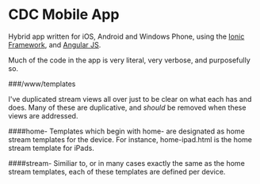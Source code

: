 # CDC Mobile App


Hybrid app written for iOS, Android and Windows Phone, using the [Ionic Framework](https://github.com/driftyco/ionic), and [Angular JS](https://github.com/angular/angular.js).

Much of the code in the app is very literal, very verbose, and purposefully so.

###/www/templates

I've duplicated stream views all over just to be clear on what each has and does. Many of these are duplicative, and *should* be removed when these views are addressed.

####home-
Templates which begin with home- are designated as home stream templates for the device. For instance, home-ipad.html is the home stream template for iPads.

####stream-
Similiar to, or in many cases exactly the same as the home stream templates, each of these templates are defined per device.
